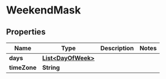 

# WeekendMask

## Properties

Name | Type | Description | Notes
------------ | ------------- | ------------- | -------------
**days** | [**List&lt;DayOfWeek&gt;**](DayOfWeek.md) |  | 
**timeZone** | **String** |  | 



